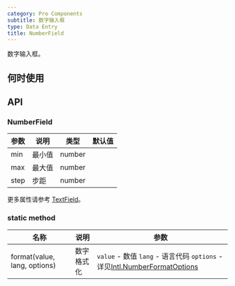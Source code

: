 ```yaml
---
category: Pro Components
subtitle: 数字输入框
type: Data Entry
title: NumberField
---
```


数字输入框。

## 何时使用



## API

### NumberField

| 参数      | 说明                                     | 类型        |默认值 |
|-----------|------------------------------------------|------------|--------|
| min | 最小值 | number  |  |
| max | 最大值 | number |   |
| step | 步距 | number |  |

更多属性请参考 [TextField](/components-pro/text-field/#TextField)。

### static method

| 名称 | 说明 | 参数 |
| --- | --- | ------------------------------------------- |
| format(value, lang, options) | 数字格式化 | `value` - 数值 `lang` - 语言代码 `options` - 详见[Intl.NumberFormatOptions](https://developer.mozilla.org/zh-CN/docs/Web/JavaScript/Reference/Global_Objects/NumberFormat)  |

<style>
.code-box .c7n-row {
  margin-bottom: .24rem;
}
</style>
